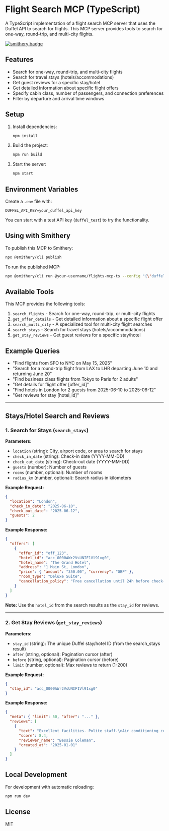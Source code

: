 # Flight Search MCP (TypeScript)

A TypeScript implementation of a flight search MCP server that uses the Duffel API to search for flights. This MCP server provides tools to search for one-way, round-trip, and multi-city flights.

[![smithery badge](https://smithery.ai/badge/@clockworked247/flights-mcp-ts)](https://smithery.ai/server/@clockworked247/flights-mcp-ts)

## Features

- Search for one-way, round-trip, and multi-city flights
- Search for travel stays (hotels/accommodations)
- Get guest reviews for a specific stay/hotel
- Get detailed information about specific flight offers
- Specify cabin class, number of passengers, and connection preferences
- Filter by departure and arrival time windows

## Setup

1. Install dependencies:
   ```bash
   npm install
   ```

2. Build the project:
   ```bash
   npm run build
   ```

3. Start the server:
   ```bash
   npm start
   ```

## Environment Variables

Create a `.env` file with:
```
DUFFEL_API_KEY=your_duffel_api_key
```

You can start with a test API key (`duffel_test`) to try the functionality.

## Using with Smithery

To publish this MCP to Smithery:
```bash
npx @smithery/cli publish
```

To run the published MCP:
```bash
npx @smithery/cli run @your-username/flights-mcp-ts --config "{\"duffelApiKey\":\"your_duffel_api_key\"}"
```

## Available Tools

This MCP provides the following tools:

1. `search_flights` - Search for one-way, round-trip, or multi-city flights
2. `get_offer_details` - Get detailed information about a specific flight offer
3. `search_multi_city` - A specialized tool for multi-city flight searches
4. `search_stays` - Search for travel stays (hotels/accommodations)
5. `get_stay_reviews` - Get guest reviews for a specific stay/hotel

## Example Queries

- "Find flights from SFO to NYC on May 15, 2025"
- "Search for a round-trip flight from LAX to LHR departing June 10 and returning June 20"
- "Find business class flights from Tokyo to Paris for 2 adults"
- "Get details for flight offer [offer_id]"
- "Find hotels in London for 2 guests from 2025-06-10 to 2025-06-12"
- "Get reviews for stay [hotel_id]"

---

## Stays/Hotel Search and Reviews

### 1. Search for Stays (`search_stays`)

**Parameters:**
- `location` (string): City, airport code, or area to search for stays
- `check_in_date` (string): Check-in date (YYYY-MM-DD)
- `check_out_date` (string): Check-out date (YYYY-MM-DD)
- `guests` (number): Number of guests
- `rooms` (number, optional): Number of rooms
- `radius_km` (number, optional): Search radius in kilometers

**Example Request:**
```json
{
  "location": "London",
  "check_in_date": "2025-06-10",
  "check_out_date": "2025-06-12",
  "guests": 2
}
```

**Example Response:**
```json
{
  "offers": [
    {
      "offer_id": "off_123",
      "hotel_id": "acc_0000AWr2VsUNIF1Vl91xg0",
      "hotel_name": "The Grand Hotel",
      "address": "1 Main St, London",
      "price": { "amount": "350.00", "currency": "GBP" },
      "room_type": "Deluxe Suite",
      "cancellation_policy": "Free cancellation until 24h before check-in"
    }
  ]
}
```

**Note:** Use the `hotel_id` from the search results as the `stay_id` for reviews.

---

### 2. Get Stay Reviews (`get_stay_reviews`)

**Parameters:**
- `stay_id` (string): The unique Duffel stay/hotel ID (from the search_stays result)
- `after` (string, optional): Pagination cursor (after)
- `before` (string, optional): Pagination cursor (before)
- `limit` (number, optional): Max reviews to return (1-200)

**Example Request:**
```json
{
  "stay_id": "acc_0000AWr2VsUNIF1Vl91xg0"
}
```

**Example Response:**
```json
{
  "meta": { "limit": 50, "after": "..." },
  "reviews": [
    {
      "text": "Excellent facilities. Polite staff.\nAir conditioning could use some maintenance.\n",
      "score": 8.4,
      "reviewer_name": "Bessie Coleman",
      "created_at": "2025-01-01"
    }
  ]
}
```

## Local Development

For development with automatic reloading:
```bash
npm run dev
```

## License

MIT
